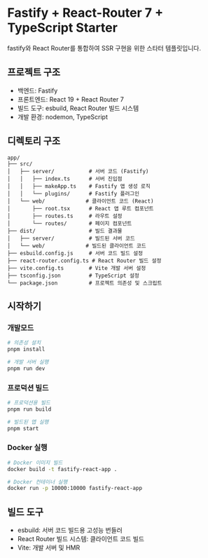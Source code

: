 # Fastify + React-Router 7 + TypeScript Starter

fastify와 React Router를 통합하여 SSR 구현을 위한 스타터 템플릿입니다.

## 프로젝트 구조

- 백엔드: Fastify
- 프론트엔드: React 19 + React Router 7
- 빌드 도구: esbuild, React Router 빌드 시스템
- 개발 환경: nodemon, TypeScript

## 디렉토리 구조

```text
app/
├── src/
│   ├── server/           # 서버 코드 (Fastify)
│   │   ├── index.ts      # 서버 진입점
│   │   ├── makeApp.ts    # Fastify 앱 생성 로직
│   │   └── plugins/      # Fastify 플러그인
│   └── web/             # 클라이언트 코드 (React)
│       ├── root.tsx      # React 앱 루트 컴포넌트
│       ├── routes.ts     # 라우트 설정
│       └── routes/       # 페이지 컴포넌트
├── dist/                 # 빌드 결과물
│   ├── server/           # 빌드된 서버 코드
│   └── web/             # 빌드된 클라이언트 코드
├── esbuild.config.js     # 서버 코드 빌드 설정
├── react-router.config.ts # React Router 빌드 설정
├── vite.config.ts        # Vite 개발 서버 설정
├── tsconfig.json         # TypeScript 설정
└── package.json          # 프로젝트 의존성 및 스크립트
```

## 시작하기

### 개발모드

```bash
# 의존성 설치
pnpm install

# 개발 서버 실행
pnpm run dev
```

### 프로덕션 빌드

```bash
# 프로덕션용 빌드
pnpm run build

# 빌드된 앱 실행
pnpm start
```

### Docker 실행

```bash
# Docker 이미지 빌드
docker build -t fastify-react-app .

# Docker 컨테이너 실행
docker run -p 10000:10000 fastify-react-app
```

## 빌드 도구

- esbuild: 서버 코드 빌드용 고성능 번들러
- React Router 빌드 시스템: 클라이언트 코드 빌드
- Vite: 개발 서버 및 HMR
